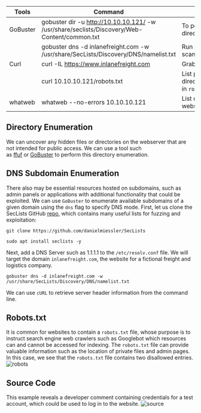 
| **Tools** | **Command**                                                                                  | **Usage**                                     |
| --------- | -------------------------------------------------------------------------------------------- | --------------------------------------------- |
| GoBuster  | gobuster dir -u http://10.10.10.121/ -w /usr/share/seclists/Discovery/Web-Content/common.txt | To perform this directory enumeration         |
|           | gobuster dns -d inlanefreight.com -w /usr/share/SecLists/Discovery/DNS/namelist.txt          | Run a sub-domain scan on a website            |
| Curl      | curl -IL https://www.inlanefreight.com                                                       | Grab website banner                           |
|           | curl 10.10.10.121/robots.txt                                                                 | List potential directories in `robots.txt`    |
| whatweb   | whatweb --no-errors 10.10.10.121                                                             | List details about the webserver/certificates |
## Directory Enumeration
We can uncover any hidden files or directories on the webserver that are not intended for public access. We can use a tool such as [ffuf](https://github.com/ffuf/ffuf) or [GoBuster](https://github.com/OJ/gobuster) to perform this directory enumeration.

## DNS Subdomain Enumeration
There also may be essential resources hosted on subdomains, such as admin panels or applications with additional functionality that could be exploited. We can use `GoBuster` to enumerate available subdomains of a given domain using the `dns` flag to specify DNS mode. First, let us clone the SecLists GitHub [repo](https://github.com/danielmiessler/SecLists), which contains many useful lists for fuzzing and exploitation:
```shell
git clone https://github.com/danielmiessler/SecLists

sudo apt install seclists -y
```
Next, add a DNS Server such as 1.1.1.1 to the `/etc/resolv.conf` file. We will target the domain `inlanefreight.com`, the website for a fictional freight and logistics company.
```shell
gobuster dns -d inlanefreight.com -w /usr/share/SecLists/Discovery/DNS/namelist.txt
```

We can use `cURL` to retrieve server header information from the command line.
## Robots.txt
It is common for websites to contain a `robots.txt` file, whose purpose is to instruct search engine web crawlers such as Googlebot which resources can and cannot be accessed for indexing. The `robots.txt` file can provide valuable information such as the location of private files and admin pages. In this case, we see that the `robots.txt` file contains two disallowed entries.
![robots](https://github.com/user-attachments/assets/340c94ad-cbc7-4992-a36d-44eebf6963b9)


## Source Code
This example reveals a developer comment containing credentials for a test account, which could be used to log in to the website.
![source](https://github.com/user-attachments/assets/3c3bacd7-285b-4da7-81d3-66dc7d333291)

